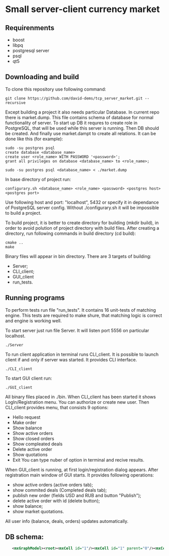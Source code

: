 # Small server-client currency market

## Requirenments
- boost
- libpq
- postgresql server
- psql
- qt5

## Downloading and build
To clone this repository use following command:
```
git clone https://github.com/david-dems/tcp_server_market.git --recursive
```
Except building a project it also needs particular Database. In current repo there is market.dump. This file contains schema of database for normal functionality of server.
To start up DB it requres to create role in PostgreSQL, that will be used while this server is running.
Then DB should be created. And finally use market.dampt to create all relations.
It can be done like this (for example):
```
sudo -su postgres psql
create database <database_name>
create user <role_name> WITH PASSWORD '<password>';
grant all privileges on database <database_name> to <role_name>;
```
```
sudo -su postgres psql <database_name> < ./market.dump
```

In base directory of project run:
```
configurary.sh <database_name> <role_name> <password> <postgres host> <postgres port>
```
Use following host and port: "localhost", 5432 or specify it in dependance of PostgreSQL server config.
Without ./configurary.sh it will be impossible to build a project.

To build project, it is better to create directory for building (mkdir build), in order to avoid polution of project directory with build files.
After creating a directory, run following commands in build directory (cd build):
```
cmake ..
make
```
Binary files will appear in bin directory. 
There are 3 targets of building:
- Server;
- CLI_client;
- GUI_client
- run_tests.

## Running programs

To perform tests run file "run_tests". It contains 16 unit-tests of matching engine. This tests are required to make shure, that matching logic is correct and engine is working well.

To start server just run file Server. It will listen port 5556 on particular localhost.
```
./Server
```
To run client application in terminal runs CLI_client. It is possible to launch client if and only if server was started. It provides CLI interface.
```
./CLI_client
````
To start GUI client run:
```
./GUI_client
```
All binary files placed in ./bin.
When CLI_client has been started it shows LogIn/Registration menu. You can authorize or create new user.
Then CLI_client provides menu, that consists 9 options:
- Hello request
- Make order
- Show balance
- Show active orders
- Show closed orders
- Show compleated deals
- Delete active order
- Show quotations
- Exit 
You can type nuber of option in terminal and recive results.

When GUI_client is running, at first login/registration dialog appears. After registration main window of GUI starts. It provides following operations:
- show active orders (active orders tab);
- show commited deals (Completed deals tab);
- publish new order (fields USD and RUB and button "Publish");
- delete active order with id (delete button);
- show balance;
- show market quotations.

All user info (balance, deals, orders) updates automatically.

## DB schema:
```xml
   <mxGraphModel><root><mxCell id="1"/><mxCell id="1" parent="0"/><mxCell id="10" style="collection" parent="1" vertex="1" connectable="0"><Object schemaType="Collection" name="Tag" defaultValue="" description="" as="value"/><mxGeometry x="600" y="760" width="250" height="106" as="geometry"><mxRectangle width="250" height="28" as="alternateBounds"/></mxGeometry></mxCell><mxCell id="11" style="whiteSpace=nowrap;strokeColor=#a4c0cd;html=1;autosize=1;resizable=0;" parent="10" vertex="1"><Field as="value">{"schemaType":"Field","name":"_id","type":"ObjectId","required":true,"unique":true,"defaultValue":"","description":"","index":0,"customProps":[]}</Field><mxGeometry y="28" width="250" height="26" as="geometry"/></mxCell><mxCell id="12" style="whiteSpace=nowrap;strokeColor=#a4c0cd;html=1;autosize=1;resizable=0;" parent="10" vertex="1"><Field as="value">{"schemaType":"Field","name":"name","type":"String","required":true,"unique":true,"defaultValue":"","description":"","index":2,"customProps":[]}</Field><mxGeometry y="54" width="250" height="26" as="geometry"/></mxCell><mxCell id="13" style="whiteSpace=nowrap;strokeColor=#a4c0cd;html=1;autosize=1;resizable=0;" parent="10" vertex="1"><Field as="value">{"schemaType":"Field","name":"slug","type":"String","required":false,"unique":false,"defaultValue":"","description":"","index":0,"customProps":[]}</Field><mxGeometry y="80" width="250" height="26" as="geometry"/></mxCell><mxCell id="42" style="collection" vertex="1" connectable="0" parent="1"><Field as="value">{"schemaType":"Collection","name":"Users","defaultValue":"","description":"Contain users all users info for authorization"}</Field><mxGeometry x="30" y="60" width="250" height="158" as="geometry"><mxRectangle x="30" y="60" width="250" height="26" as="alternateBounds"/></mxGeometry></mxCell><mxCell id="43" style="whiteSpace=nowrap;strokeColor=#a4c0cd;html=1;autosize=1;resizable=0;" vertex="1" parent="42"><Object schemaType="Field" name="userid" type="Integer" required="1" unique="1" defaultValue="" description="" index="0" as="value"><Array as="customProps"/></Object><mxGeometry y="28" width="250" height="26" as="geometry"/></mxCell><mxCell id="44" style="whiteSpace=nowrap;strokeColor=#a4c0cd;html=1;autosize=1;resizable=0;" vertex="1" parent="42"><Field as="value">{"schemaType":"Field","name":"firstname","type":"String","required":false,"unique":false,"defaultValue":"","description":"","index":0,"customProps":[]}</Field><mxGeometry y="54" width="250" height="26" as="geometry"/></mxCell><mxCell id="45" style="whiteSpace=nowrap;strokeColor=#a4c0cd;html=1;autosize=1;resizable=0;" vertex="1" parent="42"><Field as="value">{"schemaType":"Field","name":"lastname","type":"String","required":false,"unique":false,"defaultValue":"","description":"","index":0,"customProps":[]}</Field><mxGeometry y="80" width="250" height="26" as="geometry"/></mxCell><mxCell id="46" style="whiteSpace=nowrap;strokeColor=#a4c0cd;html=1;autosize=1;resizable=0;" vertex="1" parent="42"><Field as="value">{"schemaType":"Field","name":"login","type":"String","required":false,"unique":false,"defaultValue":"","description":"","index":0,"customProps":[]}</Field><mxGeometry y="106" width="250" height="26" as="geometry"/></mxCell><mxCell id="47" style="whiteSpace=nowrap;strokeColor=#a4c0cd;html=1;autosize=1;resizable=0;" vertex="1" parent="42"><Field as="value">{"schemaType":"Field","name":"password","type":"String","required":false,"unique":false,"defaultValue":"","description":"","index":0,"customProps":[]}</Field><mxGeometry y="132" width="250" height="26" as="geometry"/></mxCell><mxCell id="48" style="collection" vertex="1" connectable="0" parent="1"><Field as="value">{"schemaType":"Collection","name":"Balance","defaultValue":"","description":""}</Field><mxGeometry x="30" y="300" width="250" height="106" as="geometry"><mxRectangle width="250" height="28" as="alternateBounds"/></mxGeometry></mxCell><mxCell id="49" style="whiteSpace=nowrap;strokeColor=#a4c0cd;html=1;autosize=1;resizable=0;" vertex="1" parent="48"><Field as="value">{"schemaType":"Field","name":"userid","type":"Integer","required":true,"unique":true,"defaultValue":"","description":"","index":0,"customProps":[]}</Field><mxGeometry y="28" width="250" height="26" as="geometry"/></mxCell><mxCell id="50" style="whiteSpace=nowrap;strokeColor=#a4c0cd;html=1;autosize=1;resizable=0;" vertex="1" parent="48"><Field as="value">{"schemaType":"Field","name":"USD","type":"Double","required":false,"unique":false,"defaultValue":"","description":"","index":0,"customProps":[]}</Field><mxGeometry y="54" width="250" height="26" as="geometry"/></mxCell><mxCell id="51" style="whiteSpace=nowrap;strokeColor=#a4c0cd;html=1;autosize=1;resizable=0;" vertex="1" parent="48"><Field as="value">{"schemaType":"Field","name":"RUB","type":"Double","required":false,"unique":false,"defaultValue":"","description":"","index":0,"customProps":[]}</Field><mxGeometry y="80" width="250" height="26" as="geometry"/></mxCell><mxCell id="52" edge="1" parent="1" source="43" target="49"><mxGeometry relative="1" as="geometry"/></mxCell><mxCell id="53" style="collection" vertex="1" connectable="0" parent="1"><Field as="value">{"schemaType":"Collection","name":"New Collection","defaultValue":"","description":""}</Field><mxGeometry x="410" y="280" width="250" height="210" as="geometry"><mxRectangle width="250" height="28" as="alternateBounds"/></mxGeometry></mxCell><mxCell id="54" style="whiteSpace=nowrap;strokeColor=#a4c0cd;html=1;autosize=1;resizable=0;" vertex="1" parent="53"><Object schemaType="Field" name="appid" type="Integer" required="1" unique="1" defaultValue="" description="" index="0" as="value"><Array as="customProps"/></Object><mxGeometry y="28" width="250" height="26" as="geometry"/></mxCell><mxCell id="55" style="whiteSpace=nowrap;strokeColor=#a4c0cd;html=1;autosize=1;resizable=0;" vertex="1" parent="53"><Field as="value">{"schemaType":"Field","name":"userid","type":"Integer","required":false,"unique":false,"defaultValue":"","description":"","index":0,"customProps":[]}</Field><mxGeometry y="54" width="250" height="26" as="geometry"/></mxCell><mxCell id="56" style="whiteSpace=nowrap;strokeColor=#a4c0cd;html=1;autosize=1;resizable=0;" vertex="1" parent="53"><Field as="value">{"schemaType":"Field","name":"vol","type":"Boolean","required":false,"unique":false,"defaultValue":"","description":"","index":0,"customProps":[]}</Field><mxGeometry y="80" width="250" height="26" as="geometry"/></mxCell><mxCell id="57" style="whiteSpace=nowrap;strokeColor=#a4c0cd;html=1;autosize=1;resizable=0;" vertex="1" parent="53"><Field as="value">{"schemaType":"Field","name":"price","type":"Boolean","required":false,"unique":false,"defaultValue":"","description":"","index":0,"customProps":[]}</Field><mxGeometry y="106" width="250" height="26" as="geometry"/></mxCell><mxCell id="60" style="whiteSpace=nowrap;strokeColor=#a4c0cd;html=1;autosize=1;resizable=0;" vertex="1" parent="53"><Object schemaType="Field" name="direction" type="String" required="0" unique="0" defaultValue="" description="" index="0" as="value"><Array as="customProps"/></Object><mxGeometry y="132" width="250" height="26" as="geometry"/></mxCell><mxCell id="59" style="whiteSpace=nowrap;strokeColor=#a4c0cd;html=1;autosize=1;resizable=0;" vertex="1" parent="53"><Field as="value">{"schemaType":"Field","name":"status","type":"String","required":false,"unique":false,"defaultValue":"","description":"","index":0,"customProps":[]}</Field><mxGeometry y="158" width="250" height="26" as="geometry"/></mxCell><mxCell id="58" style="whiteSpace=nowrap;strokeColor=#a4c0cd;html=1;autosize=1;resizable=0;" vertex="1" parent="53"><Object schemaType="Field" name="date" type="Date" required="0" unique="0" defaultValue="" description="" index="0" as="value"><Array as="customProps"/></Object><mxGeometry y="184" width="250" height="26" as="geometry"/></mxCell><mxCell id="62" edge="1" parent="1" source="43" target="55"><mxGeometry relative="1" as="geometry"/></mxCell><mxCell id="63" style="collection" vertex="1" connectable="0" parent="1"><Field as="value">{"schemaType":"Collection","name":"Deals","defaultValue":"","description":""}</Field><mxGeometry x="410" y="60" width="250" height="184" as="geometry"><mxRectangle width="250" height="28" as="alternateBounds"/></mxGeometry></mxCell><mxCell id="64" style="whiteSpace=nowrap;strokeColor=#a4c0cd;html=1;autosize=1;resizable=0;" vertex="1" parent="63"><Field as="value">{"schemaType":"Field","name":"dealid","type":"Integer","required":true,"unique":true,"defaultValue":"","description":"","index":0,"customProps":[]}</Field><mxGeometry y="28" width="250" height="26" as="geometry"/></mxCell><mxCell id="65" style="whiteSpace=nowrap;strokeColor=#a4c0cd;html=1;autosize=1;resizable=0;" vertex="1" parent="63"><Field as="value">{"schemaType":"Field","name":"sellerid","type":"Integer","required":false,"unique":false,"defaultValue":"","description":"","index":0,"customProps":[]}</Field><mxGeometry y="54" width="250" height="26" as="geometry"/></mxCell><mxCell id="66" style="whiteSpace=nowrap;strokeColor=#a4c0cd;html=1;autosize=1;resizable=0;" vertex="1" parent="63"><Field as="value">{"schemaType":"Field","name":"buyerid","type":"Integer","required":false,"unique":false,"defaultValue":"","description":"","index":0,"customProps":[]}</Field><mxGeometry y="80" width="250" height="26" as="geometry"/></mxCell><mxCell id="67" style="whiteSpace=nowrap;strokeColor=#a4c0cd;html=1;autosize=1;resizable=0;" vertex="1" parent="63"><Field as="value">{"schemaType":"Field","name":"vol","type":"Double","required":false,"unique":false,"defaultValue":"","description":"","index":0,"customProps":[]}</Field><mxGeometry y="106" width="250" height="26" as="geometry"/></mxCell><mxCell id="68" style="whiteSpace=nowrap;strokeColor=#a4c0cd;html=1;autosize=1;resizable=0;" vertex="1" parent="63"><Field as="value">{"schemaType":"Field","name":"price","type":"Double","required":false,"unique":false,"defaultValue":"","description":"","index":0,"customProps":[]}</Field><mxGeometry y="132" width="250" height="26" as="geometry"/></mxCell><mxCell id="69" style="whiteSpace=nowrap;strokeColor=#a4c0cd;html=1;autosize=1;resizable=0;" vertex="1" parent="63"><Field as="value">{"schemaType":"Field","name":"date","type":"Date","required":false,"unique":false,"defaultValue":"","description":"","index":0,"customProps":[]}</Field><mxGeometry y="158" width="250" height="26" as="geometry"/></mxCell><mxCell id="71" edge="1" parent="1" source="43" target="65"><mxGeometry relative="1" as="geometry"/></mxCell><mxCell id="72" edge="1" parent="1" source="43" target="66"><mxGeometry relative="1" as="geometry"/></mxCell></root></mxGraphModel>
   ```